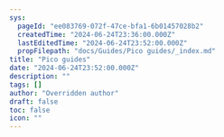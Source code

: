 ```yaml
---
sys:
  pageId: "ee083769-072f-47ce-bfa1-6b01457028b2"
  createdTime: "2024-06-24T23:36:00.000Z"
  lastEditedTime: "2024-06-24T23:52:00.000Z"
  propFilepath: "docs/Guides/Pico guides/_index.md"
title: "Pico guides"
date: "2024-06-24T23:52:00.000Z"
description: ""
tags: []
author: "Overridden author"
draft: false
toc: false
icon: ""
---
```

